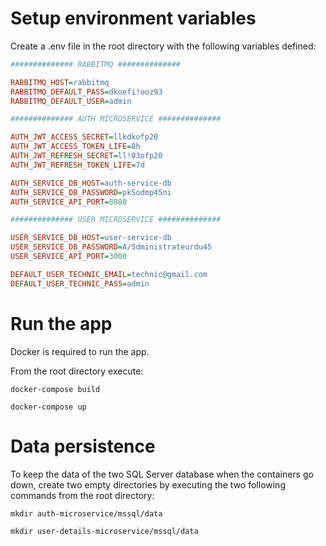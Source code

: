 # Setup environment variables

Create a .env file in the root directory with the following variables defined:

```ini
############## RABBITMQ ##############

RABBITMQ_HOST=rabbitmq
RABBITMQ_DEFAULT_PASS=dkoefi!ooz93
RABBITMQ_DEFAULT_USER=admin

############## AUTH MICROSERVICE ##############

AUTH_JWT_ACCESS_SECRET=llkdkofp20
AUTH_JWT_ACCESS_TOKEN_LIFE=8h
AUTH_JWT_REFRESH_SECRET=ll!03ofp20
AUTH_JWT_REFRESH_TOKEN_LIFE=7d

AUTH_SERVICE_DB_HOST=auth-service-db
AUTH_SERVICE_DB_PASSWORD=pkSodmp45ni
AUTH_SERVICE_API_PORT=8080

############## USER MICROSERVICE ##############

USER_SERVICE_DB_HOST=user-service-db
USER_SERVICE_DB_PASSWORD=A/Sdministrateurdu45
USER_SERVICE_API_PORT=3000

DEFAULT_USER_TECHNIC_EMAIL=technic@gmail.com
DEFAULT_USER_TECHNIC_PASS=admin
```
# Run the app

Docker is required to run the app.

From the root directory execute:

`docker-compose build`

`docker-compose up`

# Data persistence

To keep the data of the two SQL Server database when the containers go down, create two empty directories by executing the two following commands from the root directory:

`mkdir auth-microservice/mssql/data`

`mkdir user-details-microservice/mssql/data`
